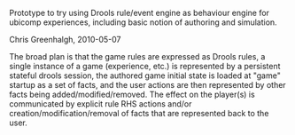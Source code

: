 Prototype to try using Drools rule/event engine as behaviour engine for ubicomp experiences, including basic notion of authoring and simulation.

Chris Greenhalgh, 2010-05-07

The broad plan is that the game rules are expressed as Drools rules, a single instance of a game (experience, etc.) is represented by a persistent stateful drools session, the authored game initial state is loaded at "game" startup as a set of facts, and the user actions are then represented by other facts being added/modified/removed. The effect on the player(s) is communicated by explicit rule RHS actions and/or creation/modification/removal of facts that are represented back to the user.
